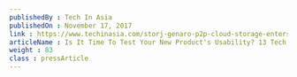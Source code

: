 ```yaml
---
publishedBy : Tech In Asia
publishedOn : November 17, 2017
link : https://www.techinasia.com/storj-genaro-p2p-cloud-storage-enters-china
articleName : Is It Time To Test Your New Product's Usability? 13 Tech Experts Weigh In
weight : 83 
class : pressArticle
---
```

